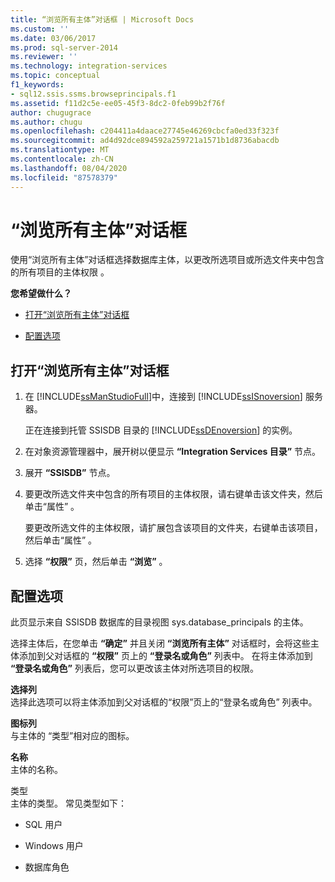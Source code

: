 ```yaml
---
title: “浏览所有主体”对话框 | Microsoft Docs
ms.custom: ''
ms.date: 03/06/2017
ms.prod: sql-server-2014
ms.reviewer: ''
ms.technology: integration-services
ms.topic: conceptual
f1_keywords:
- sql12.ssis.ssms.browseprincipals.f1
ms.assetid: f11d2c5e-ee05-45f3-8dc2-0feb99b2f76f
author: chugugrace
ms.author: chugu
ms.openlocfilehash: c204411a4daace27745e46269cbcfa0ed33f323f
ms.sourcegitcommit: ad4d92dce894592a259721a1571b1d8736abacdb
ms.translationtype: MT
ms.contentlocale: zh-CN
ms.lasthandoff: 08/04/2020
ms.locfileid: "87578379"
---
```

# <a name="browse-all-principals-dialog-box"></a>“浏览所有主体”对话框
  使用“浏览所有主体”对话框选择数据库主体，以更改所选项目或所选文件夹中包含的所有项目的主体权限  。  
  
 **您希望做什么？**  
  
-   [打开“浏览所有主体”对话框](#open_dialog)  
  
-   [配置选项](#options)  
  
##  <a name="open-the-browse-all-principals-dialog-box"></a><a name="open_dialog"></a> 打开“浏览所有主体”对话框  
  
1.  在 [!INCLUDE[ssManStudioFull](../../includes/ssmanstudiofull-md.md)]中，连接到 [!INCLUDE[ssISnoversion](../../includes/ssisnoversion-md.md)] 服务器。  
  
     正在连接到托管 SSISDB 目录的 [!INCLUDE[ssDEnoversion](../../includes/ssdenoversion-md.md)] 的实例。  
  
2.  在对象资源管理器中，展开树以便显示 **“Integration Services 目录”** 节点。  
  
3.  展开 **“SSISDB”** 节点。  
  
4.  要更改所选文件夹中包含的所有项目的主体权限，请右键单击该文件夹，然后单击“属性”  。  
  
     要更改所选文件的主体权限，请扩展包含该项目的文件夹，右键单击该项目，然后单击“属性”  。  
  
5.  选择 **“权限”** 页，然后单击 **“浏览”** 。  
  
##  <a name="configure-the-options"></a><a name="options"></a> 配置选项  
 此页显示来自 SSISDB 数据库的目录视图 sys.database_principals 的主体。  
  
 选择主体后，在您单击 **“确定”** 并且关闭 **“浏览所有主体”** 对话框时，会将这些主体添加到父对话框的 **“权限”** 页上的 **“登录名或角色”** 列表中。 在将主体添加到 **“登录名或角色”** 列表后，您可以更改该主体对所选项目的权限。  
  
 **选择列**  
 选择此选项可以将主体添加到父对话框的“权限”页上的“登录名或角色”   列表中。  
  
 **图标列**  
 与主体的  “类型”相对应的图标。  
  
 **名称**  
 主体的名称。  
  
 类型   
 主体的类型。 常见类型如下：  
  
-   SQL 用户  
  
-   Windows 用户  
  
-   数据库角色  
  
  
